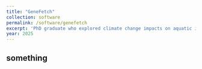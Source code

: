 ```yaml
---
title: "GeneFetch"
collection: software
permalink: /software/genefetch
excerpt: 'PhD graduate who explored climate change impacts on aquatic insect body size and ecology across space and time.'
year: 2025
---
```


## something
